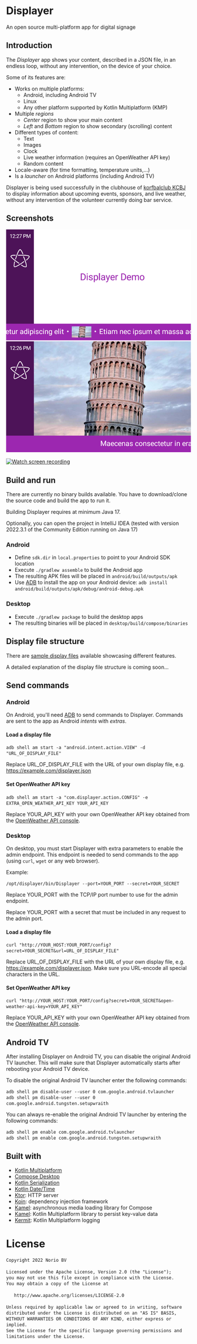 
# Displayer

An open source multi-platform app for digital signage

## Introduction

The _Displayer_ app shows your content, described in a JSON file, in an endless loop, without any intervention, on the device of your choice.

Some of its features are:
 * Works on multiple platforms:
   * Android, including Android TV
   * Linux
   * Any other platform supported by Kotlin Multiplatform (KMP) 
 * Multiple _regions_
   * _Center_ region to show your main content
   * _Left_ and _Bottom_ region to show secondary (scrolling) content 
 * Different types of content:
   * Text
   * Images
   * Clock
   * Live weather information (requires an OpenWeather API key)
   * Random content
 * Locale-aware (for time formatting, temperature units,...)
 * Is a _launcher_ on Android platforms (including Android TV)

Displayer is being used successfully in the clubhouse of [korfbalclub KCBJ](https://www.kcbj.be/) to display information about upcoming events, sponsors, and live weather, without any intervention of the volunteer currently doing bar service.

## Screenshots

![Screenshot](screenshots/screenshot_1.png "Screenshot")
![Screenshot](screenshots/screenshot_2.png "Screenshot")

[![Watch screen recording](https://img.youtube.com/vi/r9NUL9Qbw-c/0.jpg)](https://www.youtube.com/watch?v=r9NUL9Qbw-c "Watch screen recording")

## Build and run

There are currently no binary builds available. You have to download/clone the source code and build the app to run it.

Building Displayer requires at minimum Java 17.

Optionally, you can open the project in IntelliJ IDEA (tested with version 2022.3.1 of the Community Edition running on Java 17)

### Android

 * Define `sdk.dir` in `local.properties` to point to your Android SDK location 
 * Execute `./gradlew assemble` to build the Android app
 * The resulting APK files will be placed in `android/build/outputs/apk`
 * Use [ADB](https://developer.android.com/studio/command-line/adb) to install the app on your Android device: `adb install android/build/outputs/apk/debug/android-debug.apk`

### Desktop

 * Execute `./gradlew package` to build the desktop apps
 * The resulting binaries will be placed in `desktop/build/compose/binaries`

## Display file structure

There are [sample display files](samples/index.md) available showcasing different features.

A detailed explanation of the display file structure is coming soon...

## Send commands

### Android

On Android, you'll need [ADB](https://developer.android.com/studio/command-line/adb) to send commands to Displayer.
Commands are sent to the app as Android _intents_ with _extras_.

#### Load a display file

```
adb shell am start -a "android.intent.action.VIEW" -d "URL_OF_DISPLAY_FILE"
```

Replace URL_OF_DISPLAY_FILE with the URL of your own display file, e.g. https://example.com/displayer.json

#### Set OpenWeather API key

```
adb shell am start -a "com.displayer.action.CONFIG" -e EXTRA_OPEN_WEATHER_API_KEY YOUR_API_KEY
```

Replace YOUR_API_KEY with your own OpenWeather API key obtained from the [OpenWeather API console](https://home.openweathermap.org/api_keys).

### Desktop

On desktop, you must start Displayer with extra parameters to enable the admin endpoint.
This endpoint is needed to send commands to the app (using `curl`, `wget` or any web browser).

Example:
```
/opt/displayer/bin/Displayer --port=YOUR_PORT --secret=YOUR_SECRET
```

Replace YOUR_PORT with the TCP/IP port number to use for the admin endpoint.

Replace YOUR_PORT with a secret that must be included in any request to the admin port.

#### Load a display file

```
curl "http://YOUR_HOST:YOUR_PORT/config?secret=YOUR_SECRET&url=URL_OF_DISPLAY_FILE"
```

Replace URL_OF_DISPLAY_FILE with the URL of your own display file, e.g. https://example.com/displayer.json.
Make sure you URL-encode all special characters in the URL.

#### Set OpenWeather API key

```
curl "http://YOUR_HOST:YOUR_PORT/config?secret=YOUR_SECRET&open-weather-api-key=YOUR_API_KEY"
```

Replace YOUR_API_KEY with your own OpenWeather API key obtained from the [OpenWeather API console](https://home.openweathermap.org/api_keys).

## Android TV

After installing Displayer on Android TV, you can disable the original Android TV launcher.
This will make sure that Displayer automatically starts after rebooting your Android TV device.

To disable the original Android TV launcher enter the following commands:

```
adb shell pm disable-user --user 0 com.google.android.tvlauncher
adb shell pm disable-user --user 0 com.google.android.tungsten.setupwraith
```

You can always re-enable the original Android TV launcher by entering the following commands:

```
adb shell pm enable com.google.android.tvlauncher
adb shell pm enable com.google.android.tungsten.setupwraith
```

## Built with

 * [Kotlin Multiplatform](https://kotlinlang.org/docs/multiplatform.html)
 * [Compose Desktop](https://www.jetbrains.com/lp/compose-desktop/)
 * [Kotlin Serialization](https://kotlinlang.org/docs/serialization.html)
 * [Kotlin Date/Time](https://github.com/Kotlin/kotlinx-datetime)
 * [Ktor](https://ktor.io/): HTTP server
 * [Koin](https://github.com/InsertKoinIO/koin): dependency injection framework
 * [Kamel](https://github.com/alialbaali/Kamel): asynchronous media loading library for Compose
 * [Kamel](https://github.com/russhwolf/multiplatform-settings): Kotlin Multiplatform library to persist key-value data
 * [Kermit](https://github.com/touchlab/Kermit): Kotlin Multiplatform logging

# License

    Copyright 2022 Norio BV

    Licensed under the Apache License, Version 2.0 (the "License");
    you may not use this file except in compliance with the License.
    You may obtain a copy of the License at

       http://www.apache.org/licenses/LICENSE-2.0

    Unless required by applicable law or agreed to in writing, software
    distributed under the License is distributed on an "AS IS" BASIS,
    WITHOUT WARRANTIES OR CONDITIONS OF ANY KIND, either express or implied.
    See the License for the specific language governing permissions and
    limitations under the License.
